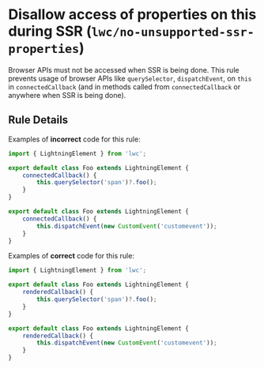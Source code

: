 # Disallow access of properties on this during SSR (`lwc/no-unsupported-ssr-properties`)

Browser APIs must not be accessed when SSR is being done. This rule prevents usage of browser APIs like `querySelector`,
`dispatchEvent`, on `this` in `connectedCallback` (and in methods called from `connectedCallback` or anywhere when
SSR is being done).

## Rule Details

Examples of **incorrect** code for this rule:

```js
import { LightningElement } from 'lwc';

export default class Foo extends LightningElement {
    connectedCallback() {
        this.querySelector('span')?.foo();
    }
}

export default class Foo extends LightningElement {
    connectedCallback() {
        this.dispatchEvent(new CustomEvent('customevent'));
    }
}
```

Examples of **correct** code for this rule:

```js
import { LightningElement } from 'lwc';

export default class Foo extends LightningElement {
    renderedCallback() {
        this.querySelector('span')?.foo();
    }
}

export default class Foo extends LightningElement {
    renderedCallback() {
        this.dispatchEvent(new CustomEvent('customevent'));
    }
}
```
